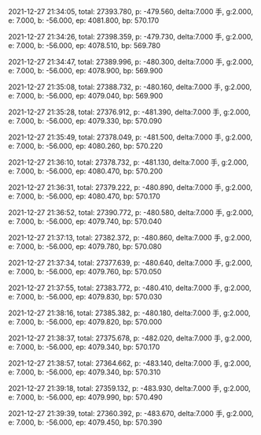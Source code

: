 2021-12-27 21:34:05, total: 27393.780, p: -479.560, delta:7.000 手, g:2.000, e: 7.000, b: -56.000, ep: 4081.800, bp: 570.170

2021-12-27 21:34:26, total: 27398.359, p: -479.730, delta:7.000 手, g:2.000, e: 7.000, b: -56.000, ep: 4078.510, bp: 569.780

2021-12-27 21:34:47, total: 27389.996, p: -480.300, delta:7.000 手, g:2.000, e: 7.000, b: -56.000, ep: 4078.900, bp: 569.900

2021-12-27 21:35:08, total: 27388.732, p: -480.160, delta:7.000 手, g:2.000, e: 7.000, b: -56.000, ep: 4079.040, bp: 569.900

2021-12-27 21:35:28, total: 27376.912, p: -481.390, delta:7.000 手, g:2.000, e: 7.000, b: -56.000, ep: 4079.330, bp: 570.090

2021-12-27 21:35:49, total: 27378.049, p: -481.500, delta:7.000 手, g:2.000, e: 7.000, b: -56.000, ep: 4080.260, bp: 570.220

2021-12-27 21:36:10, total: 27378.732, p: -481.130, delta:7.000 手, g:2.000, e: 7.000, b: -56.000, ep: 4080.470, bp: 570.200

2021-12-27 21:36:31, total: 27379.222, p: -480.890, delta:7.000 手, g:2.000, e: 7.000, b: -56.000, ep: 4080.470, bp: 570.170

2021-12-27 21:36:52, total: 27390.772, p: -480.580, delta:7.000 手, g:2.000, e: 7.000, b: -56.000, ep: 4079.740, bp: 570.040

2021-12-27 21:37:13, total: 27382.372, p: -480.860, delta:7.000 手, g:2.000, e: 7.000, b: -56.000, ep: 4079.780, bp: 570.080

2021-12-27 21:37:34, total: 27377.639, p: -480.640, delta:7.000 手, g:2.000, e: 7.000, b: -56.000, ep: 4079.760, bp: 570.050

2021-12-27 21:37:55, total: 27383.772, p: -480.410, delta:7.000 手, g:2.000, e: 7.000, b: -56.000, ep: 4079.830, bp: 570.030

2021-12-27 21:38:16, total: 27385.382, p: -480.180, delta:7.000 手, g:2.000, e: 7.000, b: -56.000, ep: 4079.820, bp: 570.000

2021-12-27 21:38:37, total: 27375.678, p: -482.020, delta:7.000 手, g:2.000, e: 7.000, b: -56.000, ep: 4079.340, bp: 570.170

2021-12-27 21:38:57, total: 27364.662, p: -483.140, delta:7.000 手, g:2.000, e: 7.000, b: -56.000, ep: 4079.340, bp: 570.310

2021-12-27 21:39:18, total: 27359.132, p: -483.930, delta:7.000 手, g:2.000, e: 7.000, b: -56.000, ep: 4079.990, bp: 570.490

2021-12-27 21:39:39, total: 27360.392, p: -483.670, delta:7.000 手, g:2.000, e: 7.000, b: -56.000, ep: 4079.450, bp: 570.390